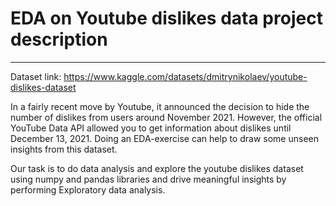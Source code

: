 # EDA on Youtube dislikes data project description
--------------------------------------------------

Dataset link: https://www.kaggle.com/datasets/dmitrynikolaev/youtube-dislikes-dataset

In a fairly recent move by Youtube, it announced the decision to hide the number of dislikes from users around November 2021. However, the official YouTube Data API allowed you to get information about dislikes until December 13, 2021. Doing an EDA-exercise can help to draw some unseen insights from this dataset.

Our task is to do data analysis and explore the youtube dislikes dataset using numpy and pandas libraries and drive meaningful insights by performing Exploratory data analysis.
